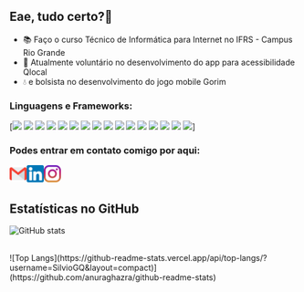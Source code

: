 ## Eae, tudo certo?👋
- 📚 Faço o curso Técnico de Informática para Internet no IFRS - Campus Rio Grande
- 🦽 Atualmente voluntário no desenvolvimento do app para acessibilidade Qlocal
- 💧 e bolsista no desenvolvimento do jogo mobile Gorim
### Linguagens e Frameworks:

[<img src="https://img.shields.io/badge/react_native-%2320232a.svg?style=for-the-badge&logo=react&logoColor=%2361DAFB" />
<img src="https://img.shields.io/badge/javascript-%23323330.svg?style=for-the-badge&logo=javascript&logoColor=%23F7DF1E" />
<img src="https://img.shields.io/badge/node.js-6DA55F?style=for-the-badge&logo=node.js&logoColor=white" />
<img src="https://img.shields.io/badge/expo-1C1E24?style=for-the-badge&logo=expo&logoColor=#D04A37" />
<img src="https://img.shields.io/badge/php-%23777BB4.svg?style=for-the-badge&logo=php&logoColor=white" />
<img src="https://img.shields.io/badge/mysql-%2300f.svg?style=for-the-badge&logo=mysql&logoColor=white" />
<img src="https://img.shields.io/badge/postgres-%23316192.svg?style=for-the-badge&logo=postgresql&logoColor=white" />
<img src="https://img.shields.io/badge/sqlite-%2307405e.svg?style=for-the-badge&logo=sqlite&logoColor=white" />
<img src="https://img.shields.io/badge/html5-%23E34F26.svg?style=for-the-badge&logo=html5&logoColor=white" />
<img src="https://img.shields.io/badge/expo-1C1E24?style=for-the-badge&logo=expo&logoColor=#D04A37"/>
<img src="https://img.shields.io/badge/JWT-black?style=for-the-badge&logo=JSON%20web%20tokens" />
<img src="https://img.shields.io/badge/css3-%231572B6.svg?style=for-the-badge&logo=css3&logoColor=white" />
<img src="https://img.shields.io/badge/Insomnia-black?style=for-the-badge&logo=insomnia&logoColor=5849BE" />
<img src="https://img.shields.io/badge/figma-%23F24E1E.svg?style=for-the-badge&logo=figma&logoColor=white" />
<img src="https://img.shields.io/badge/git-%23F05033.svg?style=for-the-badge&logo=git&logoColor=white" />
<img src="https://img.shields.io/badge/heroku-%23430098.svg?style=for-the-badge&logo=heroku&logoColor=white"/>]
### Podes entrar em contato comigo por aqui:

[<img align="left" width="30px" src="https://github.com/VictorAmaral22/VictorAmaral22/blob/master/gmail.png" />][email]
[<img align="left" width="30px" src="https://github.com/VictorAmaral22/VictorAmaral22/blob/master/linkedin.png" />][linkedin]
[<img align="left" width="30px" src="https://github.com/VictorAmaral22/VictorAmaral22/blob/master/instagram.png" />][instagram]

<br />
<br />

## Estatísticas no GitHub
![GitHub stats](https://github-readme-stats.vercel.app/api?username=SilvioGQ&show_icons=true&count_private=true&theme=dracula)

<br />
![Top Langs](https://github-readme-stats.vercel.app/api/top-langs/?username=SilvioGQ&layout=compact)](https://github.com/anuraghazra/github-readme-stats)

[email]: mailto:silvioquintana10@gmail.com
[instagram]: https://www.instagram.com/silvioquintanarg/
[linkedin]: https://www.linkedin.com/in/s%C3%ADlvio-quintana-a71347211/

<!-- [js]: https://github.com/VictorAmaral22/POO_Js
[node]: https://github.com/VictorAmaral22/nodejs-studies
[css]: https://github.com/VictorAmaral22/HTML-CSS
[html5]: https://github.com/VictorAmaral22/HTML-CSS
[react]: https://github.com/VictorAmaral22/reactJs
[reactnative]: https://github.com/VictorAmaral22/ReactNative
[sql]: https://github.com/VictorAmaral22/MySQL
[mysql]: https://github.com/VictorAmaral22/MySQL
[php]: https://github.com/VictorAmaral22/php-nodestudio
[git]: https://github.com/SilvioGQ/Git-cheats -->
